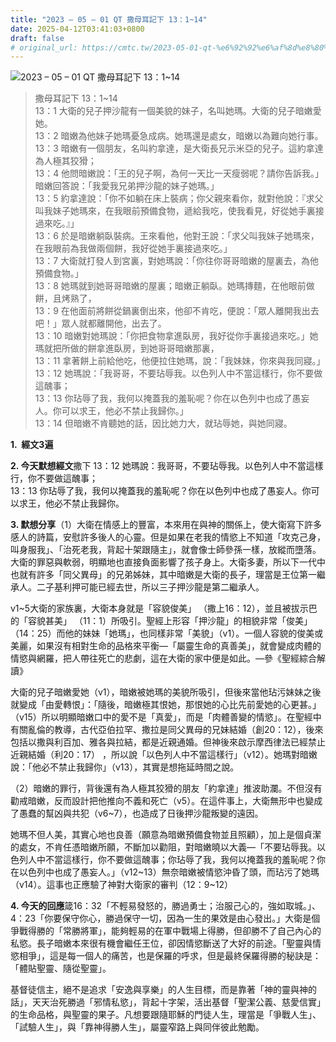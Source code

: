 ```yaml
---
title: "2023 – 05 – 01 QT 撒母耳記下 13：1~14"
date: 2025-04-12T03:41:03+0800
draft: false
# original_url: https://cmtc.tw/2023-05-01-qt-%e6%92%92%e6%af%8d%e8%80%b3%e8%a8%98%e4%b8%8b-13%ef%bc%9a114
---
```


![2023 – 05 – 01 QT 撒母耳記下 13：1\~14](/images/qt.jpg  "2023 – 05 – 01 QT 撒母耳記下 13：1\~14")

> 撒母耳記下 13：1\~14  
> 13：1 大衛的兒子押沙龍有一個美貌的妹子，名叫她瑪。大衛的兒子暗嫩愛她。  
> 13：2 暗嫩為他妹子她瑪憂急成病。她瑪還是處女，暗嫩以為難向她行事。  
> 13：3 暗嫩有一個朋友，名叫約拿達，是大衛長兄示米亞的兒子。這約拿達為人極其狡猾；  
> 13：4 他問暗嫩說：「王的兒子啊，為何一天比一天瘦弱呢？請你告訴我。」暗嫩回答說：「我愛我兄弟押沙龍的妹子她瑪。」  
> 13：5 約拿達說：「你不如躺在床上裝病；你父親來看你，就對他說：『求父叫我妹子她瑪來，在我眼前預備食物，遞給我吃，使我看見，好從她手裏接過來吃。』」  
> 13：6 於是暗嫩躺臥裝病。王來看他，他對王說：「求父叫我妹子她瑪來，在我眼前為我做兩個餅，我好從她手裏接過來吃。」  
> 13：7 大衛就打發人到宮裏，對她瑪說：「你往你哥哥暗嫩的屋裏去，為他預備食物。」  
> 13：8 她瑪就到她哥哥暗嫩的屋裏；暗嫩正躺臥。她瑪摶麵，在他眼前做餅，且烤熟了，  
> 13：9 在他面前將餅從鍋裏倒出來，他卻不肯吃，便說：「眾人離開我出去吧！」眾人就都離開他，出去了。  
> 13：10 暗嫩對她瑪說：「你把食物拿進臥房，我好從你手裏接過來吃。」她瑪就把所做的餅拿進臥房，到她哥哥暗嫩那裏，  
> 13：11 拿著餅上前給他吃，他便拉住她瑪，說：「我妹妹，你來與我同寢。」  
> 13：12 她瑪說：「我哥哥，不要玷辱我。以色列人中不當這樣行，你不要做這醜事；  
> 13：13 你玷辱了我，我何以掩蓋我的羞恥呢？你在以色列中也成了愚妄人。你可以求王，他必不禁止我歸你。」  
> 13：14 但暗嫩不肯聽她的話，因比她力大，就玷辱她，與她同寢。

**1.  經文3遍**

**2. 今天默想經文**撒下 13：12 她瑪說：我哥哥，不要玷辱我。以色列人中不當這樣行，你不要做這醜事；  
13：13 你玷辱了我，我何以掩蓋我的羞恥呢？你在以色列中也成了愚妄人。你可以求王，他必不禁止我歸你。

**3. 默想分享**（1）大衛在情感上的豐富，本來用在與神的關係上，使大衛寫下許多感人的詩篇，安慰許多後人的心靈。但是如果在老我的情慾上不知道「攻克己身，叫身服我」、「治死老我，背起十架跟隨主」，就會像士師參孫一樣，放縱而墮落。大衛的罪惡與軟弱，明顯地也直接負面影響了孩子身上。大衛多妻，所以下一代中也就有許多「同父異母」的兄弟姊妹，其中暗嫩是大衛的長子，理當是王位第一繼承人。二子基利押可能已經去世，所以三子押沙龍是第二繼承人。

v1\~5大衛的家族裏，大衛本身就是「容貌俊美」 （撒上16：12），並且被拔示巴的「容貌甚美」 （11：1）所吸引。聖經上形容「押沙龍」的相貌非常「俊美」（14：25）而他的妹妹「她瑪」，也同樣非常「美貌」（v1）。一個人容貌的俊美或美麗，如果沒有相對生命的品格來平衡—「屬靈生命的真善美」，就會變成肉體的情慾與網羅，把人帶往死亡的悲劇，這在大衛的家中便是如此。—參《聖經綜合解讀》

大衛的兒子暗嫩愛她（v1），暗嫩被她瑪的美貌所吸引，但後來當他玷污妹妹之後就變成「由愛轉恨」：「隨後，暗嫩極其恨她，那恨她的心比先前愛她的心更甚。」（v15）所以明顯暗嫩口中的愛不是「真愛」，而是「肉體善變的情慾」。在聖經中有關亂倫的教導，古代亞伯拉罕、撒拉是同父異母的兄妹結婚（創20：12），後來包括以撒與利百加、雅各與拉結，都是近親通婚。但神後來啟示摩西律法已經禁止近親結婚（利20：17） ，所以說「以色列人中不當這樣行」（v12）。她瑪對暗嫩說：「他必不禁止我歸你」（v13），其實是想拖延時間之說。

（2）暗嫩的罪行，背後還有為人極其狡猾的朋友「約拿達」推波助瀾。不但沒有勸戒暗嫩，反而設計把他推向不義和死亡（v5）。在這件事上，大衛無形中也變成了愚蠢的幫凶與共犯（v6\~7），也造成了日後押沙龍叛變的遠因。

她瑪不但人美，其實心地也良善（願意為暗嫩預備食物並且照顧），加上是個貞潔的處女，不肯任憑暗嫩所願，不斷加以勸阻，對暗嫩曉以大義—「不要玷辱我。以色列人中不當這樣行，你不要做這醜事；你玷辱了我，我何以掩蓋我的羞恥呢？你在以色列中也成了愚妄人。」（v12\~13）無奈暗嫩被情慾沖昏了頭，而玷污了她瑪（v14）。這事也正應驗了神對大衛家的審判（12：9\~12）

**4. 今天的回應**箴16：32「不輕易發怒的，勝過勇士；治服己心的，強如取城。」、4：23「你要保守你心，勝過保守一切，因為一生的果效是由心發出。」大衛是個爭戰得勝的「常勝將軍」，能夠輕易的在軍中戰場上得勝，但卻勝不了自己內心的私慾。長子暗嫩本來很有機會繼任王位，卻因情慾斷送了大好的前途。「聖靈與情慾相爭」，這是每一個人的痛苦，也是保羅的呼求，但是最終保羅得勝的秘訣是：「體貼聖靈、隨從聖靈」。

基督徒信主，絕不是追求「安逸與享樂」的人生目標，而是靠著「神的靈與神的話」，天天治死勝過「邪情私慾」，背起十字架，活出基督「聖潔公義、慈愛信實」的生命品格，與聖靈的果子。凡想要跟隨耶穌的門徒人生，理當是「爭戰人生」、「試驗人生」，與「靠神得勝人生」，屬靈窄路上與同伴彼此勉勵。